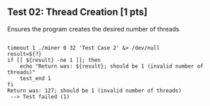 ## Test 02: Thread Creation [1 pts]

Ensures the program creates the desired number of threads

```

timeout 1 ./miner 0 32 'Test Case 2' &> /dev/null
result=${?}
if [[ ${result} -ne 1 ]]; then
    echo "Return was: ${result}; should be 1 (invalid number of threads)"
    test_end 1
fi
Return was: 127; should be 1 (invalid number of threads)
 --> Test failed (1)
```

